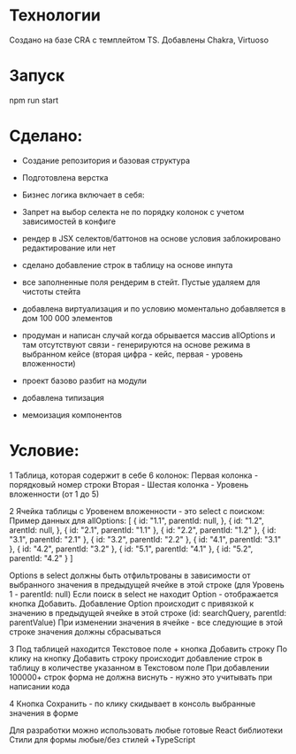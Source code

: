 # Технологии

Создано на базе CRA с темплейтом TS.
Добавлены Chakra, Virtuoso

# Запуск

npm run start

# Сделано:

- Создание репозитория и базовая структура
- Подготовлена верстка
- Бизнес логика включает в себя:

- Запрет на выбор селекта не по порядку колонок с учетом зависимостей в конфиге
- рендер в JSX селектов/баттонов на основе условия заблокировано редактирование или нет
- сделано добавление строк в таблицу на основе инпута
- все заполненные поля рендерим в стейт. Пустые удаляем для чистоты стейта
- добавлена виртуализация и по условию моментально добавляется в дом 100 000 элементов
- продуман и написан случай когда обрывается массив allOptions и там отсутствуют связи - генерируются на основе режима в выбранном кейсе (вторая цифра - кейс, первая - уровень вложенности)
- проект базово разбит на модули
- добавлена типизация
- мемоизация компонентов

# Условие:

1 Таблица, которая содержит в себе 6 колонок:
Первая колонка - порядковый номер строки
Вторая - Шестая колонка - Уровень вложенности (от 1 до 5)

2 Ячейка таблицы c Уровенем вложенности - это select с поиском:
Пример данных для allOptions: [
{
id: "1.1",
parentId: null,
},
{
id: "1.2",
arentId: null,
},
{
id: "2.1",
parentId: "1.1"
},
{
id: "2.2",
parentId: "1.2"
},
{
id: "3.1",
parentId: "2.1"
},
{
id: "3.2",
parentId: "2.2"
},
{
id: "4.1",
parentId: "3.1"
},
{
id: "4.2",
parentId: "3.2"
},
{
id: "5.1",
parentId: "4.1"
},
{
id: "5.2",
parentId: "4.2"
}
]

Options в select должны быть отфильтрованы в зависимости от выбранного значения в предыдущей ячейке в этой строке (для Уровень 1 - parentId: null)
Если поиск в select не находит Option - отображается кнопка Добавить. Добавление Option происходит с привязкой к значению в предыдущей ячейке в этой строке (id: searchQuery, parentId: parentValue)
При изменении значения в ячейке - все следующие в этой строке значения должны сбрасываться

3 Под таблицей находится Текстовое поле + кнопка Добавить строку
По клику на кнопку Добавить строку происходит добавление строк в таблицу в количестве указанном в Текстовом поле
При добавлении 100000+ строк форма не должна виснуть - нужно это учитывать при написании кода

4 Кнопка Сохранить - по клику скидывает в консоль выбранные значения в форме

Для разработки можно использовать любые готовые React библиотеки
Стили для формы любые/без стилей
+TypeScript
